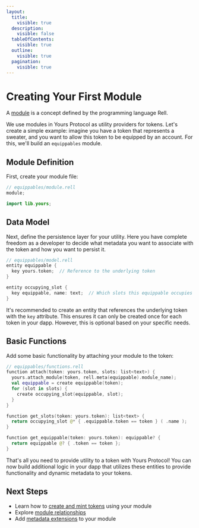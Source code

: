 ```yaml
---
layout:
  title:
    visible: true
  description:
    visible: false
  tableOfContents:
    visible: true
  outline:
    visible: true
  pagination:
    visible: true
---
```


# Creating Your First Module

A [module](https://docs.chromia.com/category/module-definitions) is a concept defined by the programming language Rell.

We use modules in Yours Protocol as utility providers for tokens. Let's create a simple example: imagine you have a token that represents a sweater, and you want to allow this token to be equipped by an account. For this, we'll build an `equippables` module.

## Module Definition

First, create your module file:

```kotlin
// equippables/module.rell
module;

import lib.yours;
```

## Data Model

Next, define the persistence layer for your utility. Here you have complete freedom as a developer to decide what metadata you want to associate with the token and how you want to persist it.

```kotlin
// equippables/model.rell
entity equippable {
  key yours.token;  // Reference to the underlying token
}

entity occupying_slot {
  key equippable, name: text;  // Which slots this equippable occupies
}
```

It's recommended to create an entity that references the underlying token with the `key` attribute. This ensures it can only be created once for each token in your dapp. However, this is optional based on your specific needs.

## Basic Functions

Add some basic functionality by attaching your module to the token:

```kotlin
// equippables/functions.rell
function attach(token: yours.token, slots: list<text>) {
  yours.attach_module(token, rell.meta(equippable).module_name);
  val equippable = create equippable(token);
  for (slot in slots) {
    create occupying_slot(equippable, slot);
  }
}

function get_slots(token: yours.token): list<text> {
  return occupying_slot @* { .equippable.token == token } ( .name );
}

function get_equippable(token: yours.token): equippable? {
  return equippable @? { .token == token };
}
```

That's all you need to provide utility to a token with Yours Protocol! You can now build additional logic in your dapp that utilizes these entities to provide functionality and dynamic metadata to your tokens.

## Next Steps

- Learn how to [create and mint tokens](creating-and-minting-tokens.md) using your module
- Explore [module relationships](../modules/relationships.md)
- Add [metadata extensions](../metadata.md) to your module
